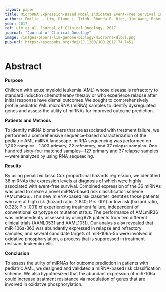 ```yaml
---
layout: paper
title: MicroRNA Expression-Based Model Indicates Event-Free Survival in Pediatric Acute Myeloid Leukemia
authors: Emilia L. Lim, Diane L. Trinh, Rhonda E. Ries, Jim Wang, Robert B. Gerbing, Yussanne Ma, James Topham, Maya Hughes, Erin Pleasance, Andrew J. Mungall, Richard Moore, Yongjun Zhao, Richard Aplenc, Lillian Sung, E. Anders Kolb, Alan Gamis, Malcolm Smith, Daniela S. Gerhard, Todd A. Alonzo, Soheil Meshinchi, Marco A. Marra
year: 2017
ref: Lim et al. Journal of Clinical Oncology. 2017.
journal: "Journal of Clinical Oncology"
image: /images/papers/lim-genome-biology-microrna-dlbcl.png
pub-url: https://ascopubs.org/doi/10.1200/JCO.2017.74.7451
---
```


# Abstract

**Purpose**

Children with acute myeloid leukemia (AML) whose disease is refractory to standard induction chemotherapy therapy or who experience relapse after initial response have dismal outcomes. We sought to comprehensively profile pediatric AML microRNA (miRNA) samples to identify dysregulated genes and assess the utility of miRNAs for improved outcome prediction. 

**Patients and Methods**

To identify miRNA biomarkers that are associated with treatment failure, we performed a comprehensive sequence-based characterization of the pediatric AML miRNA landscape. miRNA sequencing was performed on 1,362 samples—1,303 primary, 22 refractory, and 37 relapse samples. One hundred sixty-four matched samples—127 primary and 37 relapse samples—were analyzed by using RNA sequencing. 

**Results**

By using penalized lasso Cox proportional hazards regression, we identified 36 miRNAs the expression levels at diagnosis of which were highly associated with event-free survival. Combined expression of the 36 miRNAs was used to create a novel miRNA-based risk classification scheme (AMLmiR36). This new miRNA-based risk classifier identifies those patients who are at high risk (hazard ratio, 2.830; P ≤ .001) or low risk (hazard ratio, 0.323; P ≤ .001) of experiencing treatment failure, independent of conventional karyotype or mutation status. The performance of AMLmiR36 was independently assessed by using 878 patients from two different clinical trials (AAML0531 and AAML1031). Our analysis also revealed that miR-106a-363 was abundantly expressed in relapse and refractory samples, and several candidate targets of miR-106a-5p were involved in oxidative phosphorylation, a process that is suppressed in treatment-resistant leukemic cells. 

**Conclusion**

To assess the utility of miRNAs for outcome prediction in patients with pediatric AML, we designed and validated a miRNA-based risk classification scheme. We also hypothesized that the abundant expression of miR-106a could increase treatment resistance via modulation of genes that are involved in oxidative phosphorylation.